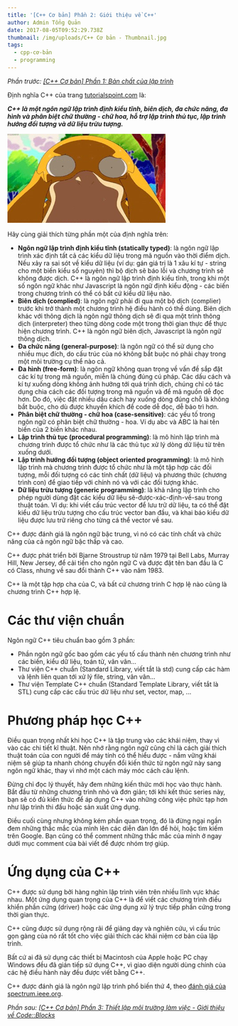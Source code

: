 ```yaml
---
title: '[C++ Cơ bản] Phần 2: Giới thiệu về C++'
author: Admin Tổng Quản
date: 2017-08-05T09:52:29.738Z
thumbnail: /img/uploads/C++ Cơ bản - Thumbnail.jpg
tags:
  - cpp-cơ-bản
  - programming
---
```

*Phần trước: [\[C++ Cơ bản\] Phần 1: Bản chất của lập trình](http://cowboycoder.tech/article/c-co-ban-phan-1-ban-chat-cua-lap-trinh)*



Định nghĩa C\+\+ của trang [tutorialspoint.com](http://www.tutorialspoint.com/) là:

***C\+\+ là một ngôn ngữ lập trình định kiểu tĩnh, biên dịch, đa chức năng, đa hình và phân biệt chữ thường - chữ hoa, hỗ trợ lập trình thủ tục, lập trình hướng đối tượng và dữ liệu trừu tượng.***

![undefined](/img/uploads/cpp-cơ-bản-2-1.jpg)

Hãy cùng giải thích từng phần một của định nghĩa trên:

* **Ngôn ngữ lập trình định kiểu tĩnh (statically typed)**: là ngôn ngữ lập trình xác định tất cả các kiểu dữ liệu trong mã nguồn vào thời điểm dịch. Nếu xảy ra sai sót về kiểu dữ liệu (ví dụ: gán giá trị là 1 xâu kí tự - string cho một biến kiểu số nguyên) thì bộ dịch sẽ báo lỗi và chương trình sẽ không được dịch. C\+\+ là ngôn ngữ lập trình định kiểu tĩnh, trong khi một số ngôn ngữ khác như Javascript là ngôn ngữ định kiểu động - các biến trong chương trình có thể có bất cứ kiểu dữ liệu nào.
* **Biên dịch (complied)**: là ngôn ngữ phải đi qua một bộ dịch (complier) trước khi trở thành một chương trình hệ điều hành có thể dùng. Biên dịch khác với thông dịch là ngôn ngữ thông dịch sẽ đi qua một trình thông dịch (interpreter) theo từng dòng code một trong thời gian thực để thực hiện chương trình. C\+\+ là ngôn ngữ biên dịch, Javascript là ngôn ngữ thông dịch.
* **Đa chức năng (general-purpose)**: là ngôn ngữ có thể sử dụng cho nhiều mục đích, do cấu trúc của nó không bắt buộc nó phải chạy trong một môi trường cụ thể nào cả.
* **Đa hình (free-form)**: là ngôn ngữ không quan trọng về vấn đề sắp đặt các kí tự trong mã nguồn, miễn là chúng đúng cú pháp. Các dấu cách và kí tự xuống dòng không ảnh hưởng tới quá trình dịch, chúng chỉ có tác dụng chia cách các đối tượng trong mã nguồn và để mã nguồn dễ đọc hơn. Do đó, việc đặt nhiều dấu cách hay xuống dòng đúng chỗ là không bắt buộc, cho dù được khuyến khích để code dễ đọc, dễ bảo trì hơn.
* **Phân biệt chữ thường - chữ hoa (case-sensitive)**: các yếu tố trong ngôn ngữ có phân biệt chữ thường - hoa. Ví dụ abc và ABC là hai tên biến của 2 biến khác nhau.
* **Lập trình thủ tục (procedural programming)**: là mô hình lập trình mà chương trình được tổ chức như là các thủ tục xử lý dòng dữ liệu từ trên xuống dưới.
* **Lập trình hướng đối tượng (object oriented programming)**: là mô hình lập trình mà chương trình được tổ chức như là một tập hợp các đối tượng, mỗi đối tượng có các tính chất (dữ liệu) và phương thức (chương trình con) để giao tiếp với chính nó và với các đối tượng khác.
* **Dữ liệu trừu tượng (generic programming)**: là khả năng lập trình cho phép người dùng đặt các kiểu dữ liệu sẽ-được-xác-định-về-sau trong thuật toán. Ví dụ: khi viết cấu trúc vector để lưu trữ dữ liệu, ta có thể đặt kiểu dữ liệu trừu tượng cho cấu trúc vector ban đầu, và khai báo kiểu dữ liệu được lưu trữ riêng cho từng cá thể vector về sau.

C\+\+ được đánh giá là ngôn ngữ bậc trung, vì nó có các tính chất và chức năng của cả ngôn ngữ bậc thấp và cao.

C\+\+ được phát triển bởi Bjarne Stroustrup từ năm 1979 tại Bell Labs, Murray Hill, New Jersey, để cải tiến cho ngôn ngữ C và được đặt tên ban đầu là C có Class, nhưng về sau đổi thành C\+\+ vào năm 1983.

C\+\+ là một tập hợp cha của C, và bất cứ chương trinh C hợp lệ nào cũng là chương trình C\+\+ hợp lệ.

# Các thư viện chuẩn

Ngôn ngữ C\+\+ tiêu chuẩn bao gồm 3 phần:

* Phần ngôn ngữ gốc bao gồm các yếu tố cấu thành nên chương trình như các biến, kiểu dữ liệu, toán tử, vân vân…
* Thư viện C\+\+ chuẩn (Standard Library, viết tắt là std) cung cấp các hàm và lệnh liên quan tới xử lý file, string, vân vân…
* Thư viện Template C\+\+ chuẩn (Standard Template Library, viết tắt là STL) cung cấp các cấu trúc dữ liệu như set, vector, map, …

# Phương pháp học C\+\+

Điều quan trọng nhất khi học C\+\+ là tập trung vào các khái niệm, thay vì vào các chi tiết kĩ thuật. Nên nhớ rằng ngôn ngữ cũng chỉ là cách giải thích thuật toán của con người để máy tính có thể hiểu được - nắm vững khái niệm sẽ giúp ta nhanh chóng chuyển đổi kiến thức từ ngôn ngữ này sang ngôn ngữ khác, thay vì nhớ một cách máy móc cách câu lệnh.

Đừng chỉ đọc lý thuyết, hãy đem những kiến thức mới học vào thực hành. Bắt đầu từ những chương trình nhỏ và đơn giản; tới khi kết thúc series này, bạn sẽ có đủ kiến thức để áp dụng C\+\+ vào những công việc phức tạp hơn như lập trình thi đấu hoặc sản xuất ứng dụng.

Điều cuối cùng nhưng không kém phần quan trọng, đó là đừng ngại ngần đem những thắc mắc của mình lên các diễn đàn lớn để hỏi, hoặc tìm kiếm trên Google. Bạn cũng có thể comment những thắc mắc của mình ở ngay dưới mục comment của bài viết để được nhóm trợ giúp.

# Ứng dụng của C\+\+

C\+\+ được sử dụng bởi hàng nghìn lập trình viên trên nhiều lĩnh vực khác nhau. Một ứng dụng quan trọng của C\+\+ là để viết các chương trình điều khiển phần cứng (driver) hoặc các ứng dụng xử lý trực tiếp phần cứng trong thời gian thực.

C\+\+ cũng được sử dụng rộng rãi để giảng dạy và nghiên cứu, vì cấu trúc gọn gàng của nó rất tốt cho việc giải thích các khái niệm cơ bản của lập trình.

Bất cứ ai đã sử dụng các thiết bị Macintosh của Apple hoặc PC chạy Windows đều đã gián tiếp sử dụng C\+\+, vì giao diện người dùng chính của các hệ điều hành này đều được viết bằng C\+\+.

C\+\+ được đánh giá là ngôn ngữ lập trình phổ biến thứ 4, theo [đánh giá của spectrum.ieee.org](https://spectrum.ieee.org/computing/software/the-2017-top-programming-languages).

*Phần sau: [\[C++ Cơ bản\] Phần 3: Thiết lập môi trường làm việc - Giới thiệu về Code::Blocks](http://cowboycoder.tech/article/c-co-ban-phan-3-thiet-lap-moi-truong-lam-viec-gioi-thieu-ve-codeblocks)*
